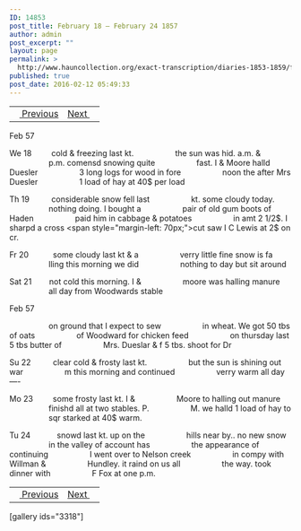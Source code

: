 ```yaml
---
ID: 14853
post_title: February 18 – February 24 1857
author: admin
post_excerpt: ""
layout: page
permalink: >
  http://www.hauncollection.org/exact-transcription/diaries-1853-1859/february-18-february-24-1857/
published: true
post_date: 2016-02-12 05:49:33
---
```

<table style="width: 100%;" align="center">
<tbody>
<tr>
<td><a href="http://www.hauncollection.org/version-2/diaries-1853-1859/february-11-february-17-1957/"><img src="https://lh3.googleusercontent.com/-EFJpxxNiPNw/VqgtWBCZrMI/AAAAAAAAAFU/WfY4lPFWWkg/s800-Ic42/Soeb-Plain-Arrows-8-10px.png" alt="" width="10" height="10" /> Previous</a></td>
<td style="text-align: right;"><a href="http://www.hauncollection.org/version-2/diaries-1853-1859/february-24-february-29-1857/">Next <img src="https://lh3.googleusercontent.com/-67k0cYlpXHw/VqgtWKz1MXI/AAAAAAAAAFU/k9PW_Piyurk/s800-Ic42/Soeb-Plain-Arrows-5-10px.png" alt="" width="10" height="10" /></a></td>
</tr>
</tbody>
</table>
Feb 57

We 18         cold &amp; freezing last kt.
<span style="margin-left: 70px;">the sun was hid. a.m. &amp;
<span style="margin-left: 70px;">p.m. comensd snowing quite
<span style="margin-left: 70px;">fast. I &amp; Moore halld Duesler
<span style="margin-left: 70px;">3 long logs for wood in fore
<span style="margin-left: 70px;">noon the after Mrs Duesler
<span style="margin-left: 70px;">1 load of hay at 40$ per load</span></span></span></span></span></span>

Th 19          considerable snow fell last
<span style="margin-left: 70px;">kt. some cloudy today.
<span style="margin-left: 70px;">nothing doing. I bought a
<span style="margin-left: 70px;">pair of old gum boots of Haden
<span style="margin-left: 70px;">paid him in cabbage &amp; potatoes
<span style="margin-left: 70px;">in amt 2 1/2$. I sharpd a cross
<span style="margin-left: 70px;">cut saw I C Lewis at 2$ on cr.</span></span></span></span></span></span>

Fr 20           some cloudy last kt &amp; a
<span style="margin-left: 70px;">verry little fine snow is fa
<span style="margin-left: 70px;">lling this morning we did
<span style="margin-left: 70px;">nothing to day but sit around</span></span></span>

Sat 21        not cold this morning. I &amp;
<span style="margin-left: 70px;">moore was halling manure
<span style="margin-left: 70px;">all day from Woodwards stable</span></span>

Feb 57

<span style="margin-left: 70px;">on ground that I expect to sew
<span style="margin-left: 70px;">in wheat. We got 50 tbs of oats
<span style="margin-left: 70px;">of Woodward for chicken feed
<span style="margin-left: 70px;">on thursday last 5 tbs butter of
<span style="margin-left: 70px;">Mrs. Dueslar &amp; f 5 tbs. shoot for Dr</span></span></span></span></span>

Su 22          clear cold &amp; frosty last kt.
<span style="margin-left: 70px;">but the sun is shining out war
<span style="margin-left: 70px;">m this morning and continued
<span style="margin-left: 70px;">verry warm all day —-</span></span></span>

Mo 23         some frosty last kt. I &amp;
<span style="margin-left: 70px;">Moore to halling out manure
<span style="margin-left: 70px;">finishd all at two stables. P.
<span style="margin-left: 70px;">M. we halld 1 load of hay to
<span style="margin-left: 70px;">sqr starked at 40$ warm.</span></span></span></span>

Tu 24            snowd last kt. up on the
<span style="margin-left: 70px;">hills near by.. no new snow
<span style="margin-left: 70px;">in the valley of account has
<span style="margin-left: 70px;">the appearance of continuing
<span style="margin-left: 70px;">I went over to Nelson creek
<span style="margin-left: 70px;">in compy with Willman &amp;
<span style="margin-left: 70px;">Hundley. it raind on us all
<span style="margin-left: 70px;">the way. took dinner with
<span style="margin-left: 70px;">F Fox at one p.m.</span></span></span></span></span></span></span></span>
<table style="width: 100%;" align="center">
<tbody>
<tr>
<td><a href="http://www.hauncollection.org/version-2/diaries-1853-1859/february-11-february-17-1957/"><img src="https://lh3.googleusercontent.com/-EFJpxxNiPNw/VqgtWBCZrMI/AAAAAAAAAFU/WfY4lPFWWkg/s800-Ic42/Soeb-Plain-Arrows-8-10px.png" alt="" width="10" height="10" /> Previous</a></td>
<td style="text-align: right;"><a href="http://www.hauncollection.org/version-2/diaries-1853-1859/february-24-february-29-1857/">Next <img src="https://lh3.googleusercontent.com/-67k0cYlpXHw/VqgtWKz1MXI/AAAAAAAAAFU/k9PW_Piyurk/s800-Ic42/Soeb-Plain-Arrows-5-10px.png" alt="" width="10" height="10" /></a></td>
</tr>
</tbody>
</table>
[gallery ids="3318"]